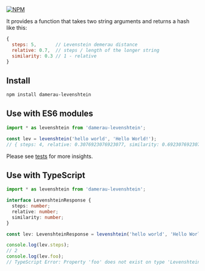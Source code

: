 [![NPM](https://nodei.co/npm/damerau-levenshtein.png?downloads=true&downloadRank=true&stars=true)](https://nodei.co/npm/damerau-levenshtein/)

It provides a function that takes two string arguments and returns a hash like this:

``` javascript
{
  steps: 5,       // Levenstein demerau distance
  relative: 0.7,  // steps / length of the longer string
  similarity: 0.3 // 1 - relative
}
```

## Install

```sh
npm install damerau-levenshtein
```

## Use with ES6 modules

```js
import * as levenshtein from 'damerau-levenshtein';

const lev = levenshtein('hello world', 'Hello World!');
// { steps: 4, relative: 0.3076923076923077, similarity: 0.6923076923076923 }
```

Please see [tests](test/test.js) for more insights.

## Use with TypeScript

```ts
import * as levenshtein from 'damerau-levenshtein';

interface LevenshteinResponse {
  steps: number;
  relative: number;
  similarity: number;
}

const lev: LevenshteinResponse = levenshtein('hello world', 'Hello World!');

console.log(lev.steps);
// 2
console.log(lev.foo);
// TypeScript Error: Property 'foo' does not exist on type 'LevenshteinResponse'.
```
